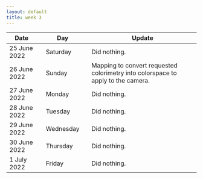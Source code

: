 ```yaml
---
layout: default
title: week 3
---
```


|Date        ||Day          ||Update
| -----------|-|------------|-|-------------|
25 June 2022 ||Saturday     ||  Did nothing.
26 June 2022 ||Sunday       ||  Mapping to convert requested colorimetry into colorspace to apply to the camera.
27 June 2022 ||Monday       ||  Did nothing.
28 June 2022 ||Tuesday      ||  Did nothing.
29 June 2022 ||Wednesday    ||  Did nothing.
30 June 2022 ||Thursday     ||  Did nothing.
1 July 2022 ||Friday        ||  Did nothing.
